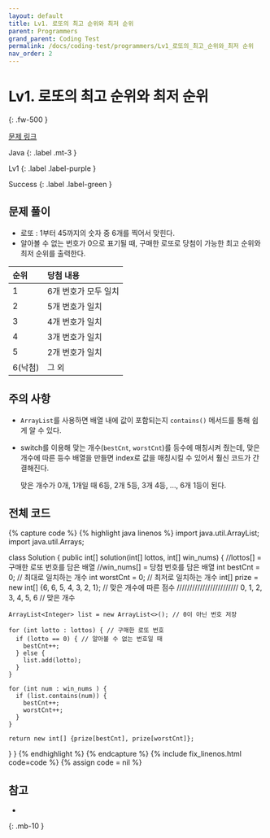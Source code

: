 ```yaml
---
layout: default
title: Lv1. 로또의 최고 순위와 최저 순위
parent: Programmers
grand_parent: Coding Test
permalink: /docs/coding-test/programmers/Lv1_로또의_최고_순위와_최저 순위
nav_order: 2
---
```


# Lv1. 로또의 최고 순위와 최저 순위
{: .fw-500 }

[문제 링크](https://programmers.co.kr/learn/courses/30/lessons/77484)

Java
{: .label .mt-3 }

Lv1
{: .label .label-purple }

Success
{: .label .label-green }

## 문제 풀이
- 로또 : 1부터 45까지의 숫자 중 6개를 찍어서 맞힌다.
- 알아볼 수 없는 번호가 0으로 표기될 때, 구매한 로또로 당첨이 가능한 최고 순위와 최저 순위를 출력한다.

| 순위   | 당첨 내용            |
|:-|:--------------------|
| 1      | 6개 번호가 모두 일치  |
| 2      | 5개 번호가 일치      |
| 3      | 4개 번호가 일치      |
| 4      | 3개 번호가 일치      |
| 5      | 2개 번호가 일치      |
| 6(낙첨) | 그 외              |

## 주의 사항
- `ArrayList`를 사용하면 배열 내에 값이 포함되는지 `contains()` 메서드를 통해 쉽게 알 수 있다.
- switch를 이용해 맞는 개수(`bestCnt`, `worstCnt`)를 등수에 매칭시켜 줬는데, 맞은 개수에 따른 등수 배열을 만들면 index로 값을 매칭시킬 수 있어서 훨신 코드가 간결해진다.

    맞은 개수가 0개, 1개일 때 6등, 2개 5등, 3개 4등, ..., 6개 1등이 된다.


## 전체 코드
{% capture code %}
{% highlight java linenos %}
import java.util.ArrayList;
import java.util.Arrays;

class Solution {
  public int[] solution(int[] lottos, int[] win_nums) {
    //lottos[] = 구매한 로또 번호를 담은 배열
    //win_nums[] = 당첨 번호를 담은 배열
    int bestCnt = 0; // 최대로 일치하는 개수
    int worstCnt = 0; // 최저로 일치하는 개수
    int[] prize = new int[] {6, 6, 5, 4, 3, 2, 1}; // 맞은 개수에 따른 점수
    //////////////////////// 0, 1, 2, 3, 4, 5, 6 // 맞은 개수

    ArrayList<Integer> list = new ArrayList<>(); // 0이 아닌 번호 저장

    for (int lotto : lottos) { // 구매한 로또 번호
      if (lotto == 0) { // 알아볼 수 없는 번호일 때
        bestCnt++;
      } else {
        list.add(lotto);				
      }
    }

    for (int num : win_nums ) {
      if (list.contains(num)) {
        bestCnt++;
        worstCnt++;
      }
    }

    return new int[] {prize[bestCnt], prize[worstCnt]};
  }
}
{% endhighlight %}
{% endcapture %}
{% include fix_linenos.html code=code %}
{% assign code = nil %}

## 참고
- 
{: .mb-10 }